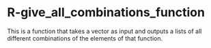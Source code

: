 # R-give_all_combinations_function
This is a function that takes a vector as input and outputs a lists of all different combinations of the elements of that function.
